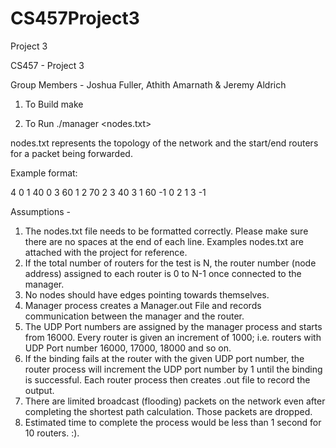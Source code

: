 # CS457Project3
Project 3

CS457 - Project 3

Group Members - Joshua Fuller, Athith Amarnath & Jeremy Aldrich

1. To Build
make

2. To Run
./manager <nodes.txt>

nodes.txt represents the topology of the network and the start/end routers for a packet being forwarded.

Example format:

4
0 1 40
0 3 60
1 2 70
2 3 40
3 1 60
-1
0 2
1 3
-1

Assumptions -
1. The nodes.txt file needs to be formatted correctly. Please make sure there are no spaces at the end of each line. Examples nodes.txt are attached with the project for reference.
2. If the total number of routers for the test is N, the router number (node address) assigned to each router is 0 to N-1 once connected to the manager. 
2. No nodes should have edges pointing towards themselves. 
4. Manager process creates a Manager.out File and records communication between the manager and the router.
3. The UDP Port numbers are assigned by the manager process and starts from 16000. Every router is given an increment of 1000; i.e. routers with UDP Port number 16000, 17000, 18000 and so on.
4. If the binding fails at the router with the given UDP port number, the router process will increment the UDP port number by 1 until the binding is successful. Each router process then creates <UDP Port no>.out file to record the output.
5. There are limited broadcast (flooding) packets on the network even after completing the shortest path calculation. Those packets are dropped.
6. Estimated time to complete the process would be less than 1 second for 10 routers. :). 
